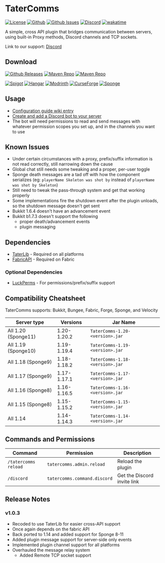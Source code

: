 # TaterComms

[![License](https://img.shields.io/github/license/p0t4t0sandwich/TaterComms?color=blue)](https://img.shields.io/github/downloads/p0t4t0sandwich/TaterComms/LICENSE)
[![Github](https://img.shields.io/github/stars/p0t4t0sandwich/TaterComms)](https://github.com/p0t4t0sandwich/TaterComms)
[![Github Issues](https://img.shields.io/github/issues/p0t4t0sandwich/TaterComms?label=Issues)](https://github.com/p0t4t0sandwich/TaterComms/issues)
[![Discord](https://img.shields.io/discord/1067482396246683708?color=7289da&logo=discord&logoColor=white)](https://discord.neuralnexus.dev)
[![wakatime](https://wakatime.com/badge/user/fc67ce74-ca69-40a4-912f-61b26dbe3068/project/c722f2dd-f37e-4e20-9b32-e00d4d8ec34b.svg)](https://wakatime.com/badge/user/fc67ce74-ca69-40a4-912f-61b26dbe3068/project/c722f2dd-f37e-4e20-9b32-e00d4d8ec34b)

A simple, cross API plugin that bridges communication between servers, using built-in Proxy methods, Discord channels and TCP sockets.

Link to our support: [Discord](https://discord.neuralnexus.dev)

## Download

[![Github Releases](https://img.shields.io/github/downloads/p0t4t0sandwich/TaterComms/total?label=Github&logo=github&color=181717)](https://github.com/p0t4t0sandwich/TaterComms/releases)
[![Maven Repo](https://img.shields.io/maven-metadata/v?label=Release&metadataUrl=https%3A%2F%2Fmaven.neuralnexus.dev%2Freleases%2Fdev%2Fneuralnexus%2FTaterComms%2Fmaven-metadata.xml)](https://maven.neuralnexus.dev/#/releases/dev/neuralnexus/TaterComms)
[![Maven Repo](https://img.shields.io/maven-metadata/v?label=Snapshot&metadataUrl=https%3A%2F%2Fmaven.neuralnexus.dev%2Fsnapshots%2Fdev%2Fneuralnexus%2FTaterComms%2Fmaven-metadata.xml)](https://maven.neuralnexus.dev/#/snapshots/dev/neuralnexus/TaterComms)

[![Spigot](https://img.shields.io/spiget/downloads/110592?label=Spigot&logo=spigotmc&color=ED8106)](https://www.spigotmc.org/resources/tatercomms.110592/)
[![Hangar](https://img.shields.io/badge/Hangar-download-blue)](https://hangar.papermc.io/p0t4t0sandwich/TaterComms)
[![Modrinth](https://img.shields.io/modrinth/dt/tatercomms?label=Modrinth&logo=modrinth&color=00AF5C)](https://modrinth.com/mod/tatercomms)
[![CurseForge](https://img.shields.io/curseforge/dt/877133?label=CurseForge&logo=curseforge&color=F16436)](https://www.curseforge.com/minecraft/mc-mods/tatercomms)
[![Sponge](https://img.shields.io/ore/dt/tatercomms?label=Sponge&logo=https%3A%2F%2Fspongepowered.org%2Ffavicon.ico&color=F7CF0D)](https://ore.spongepowered.org/p0t4t0sandwich/TaterComms)

## Usage

- [Configuration guide wiki entry](https://github.com/p0t4t0sandwich/TaterComms/wiki/Configuration-Guide)
- [Create and add a Discord bot to your server](https://discordpy.readthedocs.io/en/stable/discord.html)
- The bot will need permissions to read and send messages with whatever permission scopes you set up, and in the channels you want to use

## Known Issues

- Under certain circumstances with a proxy, prefix/suffix information is not read correctly, still narrowing down the cause 
- Global chat still needs some tweaking and a proper, per-user toggle
- Sponge death messages are a tad off with how the component serializes (eg: `playerName Skeleton was shot by` instead of `playerName was shot by Skeleton`)
- Still need to tweak the pass-through system and get that working properly
- Some implementations fire the shutdown event after the plugin unloads, so the shutdown message doesn't get sent
- Bukkit 1.6.4 doesn't have an advancement event
- Bukkit b1.7.3 doesn't support the following
  - proper death/advancement events
  - plugin messaging

## Dependencies

- [TaterLib](https://github.com/p0t4t0sandwich/TaterLib) - Required on all platforms
- [FabricAPI](https://modrinth.com/mod/fabric-api) - Required on Fabric

### Optional Dependencies

- [LuckPerms](https://luckperms.net/) - For permissions/prefix/suffix support

## Compatibility Cheatsheet

TaterComms supports: Bukkit, Bungee, Fabric, Forge, Sponge, and Velocity

| Server type         | Versions    | Jar Name                        |
|---------------------|-------------|---------------------------------|
| All 1.20 (Sponge11) | 1.20-1.20.2 | `TaterComms-1.20-<version>.jar` |
| All 1.19 (Sponge10) | 1.19-1.19.4 | `TaterComms-1.19-<version>.jar` |
| All 1.18 (Sponge9)  | 1.18-1.18.2 | `TaterComms-1.18-<version>.jar` |
| All 1.17 (Sponge9)  | 1.17-1.17.1 | `TaterComms-1.17-<version>.jar` |
| All 1.16 (Sponge8)  | 1.16-1.16.5 | `TaterComms-1.16-<version>.jar` |
| All 1.15 (Sponge8)  | 1.15-1.15.2 | `TaterComms-1.15-<version>.jar` |
| All 1.14            | 1.14-1.14.3 | `TaterComms-1.14-<version>.jar` |

## Commands and Permissions

| Command              | Permission                   | Description                 |
|----------------------|------------------------------|-----------------------------|
| `/tatercomms reload` | `tatercomms.admin.reload`    | Reload the plugin           |
| `/discord`           | `tatercomms.command.discord` | Get the Discord invite link |

## Release Notes

### v1.0.3

- Recoded to use TaterLib for easier cross-API support
- Once again depends on the fabric API
- Back ported to 1.14 and added support for Sponge 8-11
- Added plugin message support for server-side only events
- Implemented plugin channel support for all platforms
- Overhauled the message relay system
  - Added Remote TCP socket support

